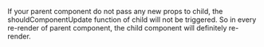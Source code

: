 If your parent component do not pass any new props to child, the shouldComponentUpdate function of child will not be triggered. So in every re-render of parent component, the child component will definitely re-render.

